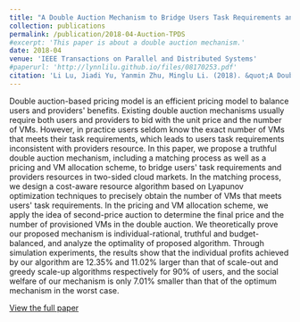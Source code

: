 ```yaml
---
title: "A Double Auction Mechanism to Bridge Users Task Requirements and Providers Resources in Two-Sided Cloud Markets"
collection: publications
permalink: /publication/2018-04-Auction-TPDS
#excerpt: 'This paper is about a double auction mechanism.'
date: 2018-04
venue: 'IEEE Transactions on Parallel and Distributed Systems'
#paperurl: 'http://lynnlilu.github.io/files/08170253.pdf'
citation: 'Li Lu, Jiadi Yu, Yanmin Zhu, Minglu Li. (2018). &quot;A Double Auction Mechanism to Bridge Users Task Requirements and Providers Resources in Two-Sided Cloud Markets.&quot; <i>IEEE TPDS</i>. 29(4).'
---
```


Double auction-based pricing model is an efficient pricing model to balance users and providers' benefits. Existing double auction mechanisms usually require both users and providers to bid with the unit price and the number of VMs. However, in practice users seldom know the exact number of VMs that meets their task requirements, which leads to users task requirements inconsistent with providers resource. In this paper, we propose a truthful double auction mechanism, including a matching process as well as a pricing and VM allocation scheme, to bridge users' task requirements and providers resources in two-sided cloud markets. In the matching process, we design a cost-aware resource algorithm based on Lyapunov optimization techniques to precisely obtain the number of VMs that meets users' task requirements. In the pricing and VM allocation scheme, we apply the idea of second-price auction to determine the final price and the number of provisioned VMs in the double auction. We theoretically prove our proposed mechanism is individual-rational, truthful and budget-balanced, and analyze the optimality of proposed algorithm. Through simulation experiments, the results show that the individual profits achieved by our algorithm are $12.35\%$ and $11.02\%$ larger than that of scale-out and greedy scale-up algorithms respectively for $90\%$ of users, and the social welfare of our mechanism is only $7.01\%$ smaller than that of the optimum mechanism in the worst case. 

[View the full paper](http://lynnlilu.github.io/files/08170253.pdf)

